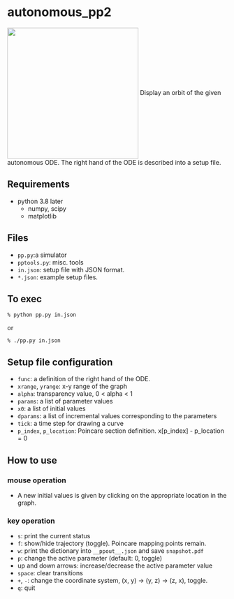 # autonomous_pp2

<img src="https://user-images.githubusercontent.com/52724526/85917890-02850300-b899-11ea-9cb4-6fed6b96509a.png" width=300px align="center">
Display an orbit of the given autonomous ODE. The right hand of the
ODE is described into a setup file. 


## Requirements
* python 3.8 later
    * numpy, scipy
    * matplotlib

## Files
* `pp.py`:a simulator
* `pptools.py`: misc. tools
* `in.json`: setup file with JSON format.
* `*.json`: example setup files. 

## To exec

    % python pp.py in.json

or 

    % ./pp.py in.json

## Setup file configuration

* `func`: a definition of the right hand of the ODE.
* `xrange`, `yrange`: x-y range of the graph
* `alpha`:  transparency value, 0 < alpha < 1
* `params`:	a list of parameter values
* `x0`:	a list of initial values
* `dparams`: a list of incremental values corresponding to the parameters
* `tick`: a time step for drawing a curve
* `p_index`, `p_location`: Poincare section definition. x[p_index] - p_location = 0

## How to use
### mouse operation

- A new initial values is given by clicking on the appropriate location
in the graph.

### key operation

- `s`: print the current status
- `f`: show/hide trajectory (toggle). Poincare mapping points remain.
- `w`: print the dictionary into `__ppout__.json` and save `snapshot.pdf`
- `p`: change the active parameter (default: 0, toggle)
- up and down arrows: increase/decrease the active parameter value
- `space`: clear transitions
- `+`, `-`: change the coordinate system, (x, y) -> (y, z) -> (z, x), toggle.
- `q`: quit


